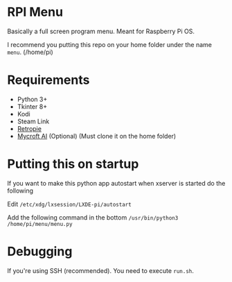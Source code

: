 # RPI Menu
Basically a full screen program menu. Meant for Raspberry Pi OS.

I recommend you putting this repo on your home folder under the name `menu`. (/home/pi)

# Requirements
- Python 3+
- Tkinter 8+
- Kodi
- Steam Link
- [Retropie](https://retropie.org.uk/docs/Manual-Installation/)
- [Mycroft AI](https://mycroft-ai.gitbook.io/docs/using-mycroft-ai/get-mycroft/linux) (Optional) (Must clone it on the home folder)

# Putting this on startup
If you want to make this python app autostart when xserver is started do the following

Edit `/etc/xdg/lxsession/LXDE-pi/autostart`

Add the following command in the bottom `/usr/bin/python3 /home/pi/menu/menu.py`

# Debugging
If you're using SSH (recommended). You need to execute `run.sh`.